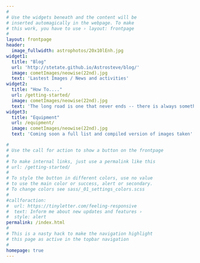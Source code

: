 ```yaml
---
#
# Use the widgets beneath and the content will be
# inserted automagically in the webpage. To make
# this work, you have to use › layout: frontpage
#
layout: frontpage
header:
  image_fullwidth: astrophotos/20x10lEnh.jpg
widget1:
  title: "Blog"
  url: 'http://stetate.github.io/Astrosteve/blog/'
  image: cometImages/neowise(22nd).jpg
  text: 'Lastest Images / News and activities'
widget2:
  title: "How To...."
  url: /getting-started/
  image: cometImages/neowise(22nd).jpg
  text: 'The long road is one that never ends -- there is always something new to work on and learn'
widget3:
  title: "Equipment"
  url: /equipment/
  image: cometImages/neowise(22nd).jpg
  text: 'Coming soon a full list and compiled version of images taken'

#
# Use the call for action to show a button on the frontpage
#
# To make internal links, just use a permalink like this
# url: /getting-started/
#
# To style the button in different colors, use no value
# to use the main color or success, alert or secondary.
# To change colors see sass/_01_settings_colors.scss
#
#callforaction:
#  url: https://tinyletter.com/feeling-responsive
#  text: Inform me about new updates and features ›
#  style: alert
permalink: /index.html
#
# This is a nasty hack to make the navigation highlight
# this page as active in the topbar navigation
#
homepage: true
---
```


